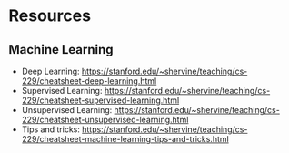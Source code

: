 # Resources
## Machine Learning
  * Deep Learning: https://stanford.edu/~shervine/teaching/cs-229/cheatsheet-deep-learning.html
  * Supervised Learning: https://stanford.edu/~shervine/teaching/cs-229/cheatsheet-supervised-learning.html
  * Unsupervised Learning: https://stanford.edu/~shervine/teaching/cs-229/cheatsheet-unsupervised-learning.html
  * Tips and tricks: https://stanford.edu/~shervine/teaching/cs-229/cheatsheet-machine-learning-tips-and-tricks.html
